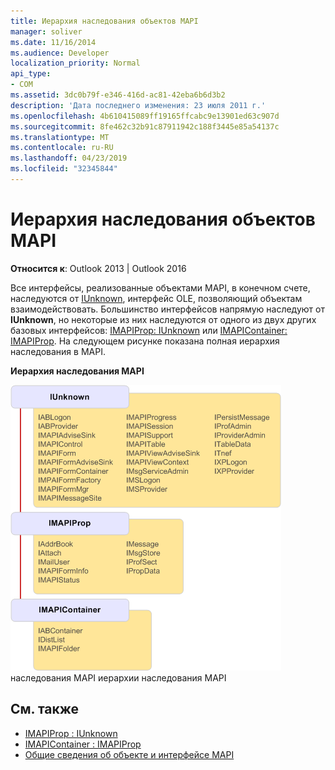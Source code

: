 ```yaml
---
title: Иерархия наследования объектов MAPI
manager: soliver
ms.date: 11/16/2014
ms.audience: Developer
localization_priority: Normal
api_type:
- COM
ms.assetid: 3dc0b79f-e346-416d-ac81-42eba6b6d3b2
description: 'Дата последнего изменения: 23 июля 2011 г.'
ms.openlocfilehash: 4b610415089ff19165ffcabc9e13901ed63c907d
ms.sourcegitcommit: 8fe462c32b91c87911942c188f3445e85a54137c
ms.translationtype: MT
ms.contentlocale: ru-RU
ms.lasthandoff: 04/23/2019
ms.locfileid: "32345844"
---
```

# <a name="mapi-object-inheritance-hierarchy"></a>Иерархия наследования объектов MAPI

**Относится к**: Outlook 2013 | Outlook 2016 
  
Все интерфейсы, реализованные объектами MAPI, в конечном счете, наследуются от [IUnknown](https://msdn.microsoft.com/library/33f1d79a-33fc-4ce5-a372-e08bda378332%28Office.15%29.aspx), интерфейс OLE, позволяющий объектам взаимодействовать. Большинство интерфейсов напрямую наследуют от **IUnknown**, но некоторые из них наследуются от одного из двух других базовых интерфейсов: [IMAPIProp: IUnknown](imapipropiunknown.md) или [IMAPIContainer: IMAPIProp](imapicontainerimapiprop.md). На следующем рисунке показана полная иерархия наследования в MAPI.
  
**Иерархия наследования MAPI**
  
![MAPI inheritance hierarchy](media/amapi_06.gif "Иерархия") наследования MAPI иерархии наследования MAPI
  
## <a name="see-also"></a>См. также

- [IMAPIProp : IUnknown](imapipropiunknown.md) 
- [IMAPIContainer : IMAPIProp](imapicontainerimapiprop.md)
- [Общие сведения об объекте и интерфейсе MAPI](mapi-object-and-interface-overview.md)


